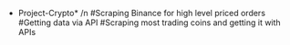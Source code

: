 * Project-Crypto* /n
#Scraping Binance for high level priced orders
#Getting data via API
#Scraping most trading coins and getting it with APIs

